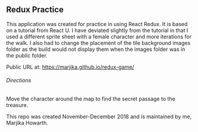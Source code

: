 <h2>Redux Practice</h2>

This application was created for practice in using React Redux.  It is based on a tutorial from React U.  I have deviated slightly from the tutorial in that I used a different sprite sheet with a female character and more iterations for the walk.  I also had to change the placement of the tile background images folder as the build would not display them when the images folder was in the public folder.

Public URL at: https://marjika.github.io/redux-game/

<h6>Directions</h6>
Move the character around the map to find the secret passage to the treasure.

This repo was created November-December 2018 and is maintained by me, Marjika Howarth.